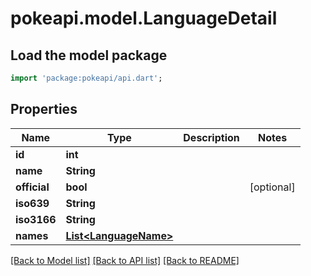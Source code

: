 # pokeapi.model.LanguageDetail

## Load the model package
```dart
import 'package:pokeapi/api.dart';
```

## Properties
Name | Type | Description | Notes
------------ | ------------- | ------------- | -------------
**id** | **int** |  | 
**name** | **String** |  | 
**official** | **bool** |  | [optional] 
**iso639** | **String** |  | 
**iso3166** | **String** |  | 
**names** | [**List&lt;LanguageName&gt;**](LanguageName.md) |  | 

[[Back to Model list]](../README.md#documentation-for-models) [[Back to API list]](../README.md#documentation-for-api-endpoints) [[Back to README]](../README.md)


